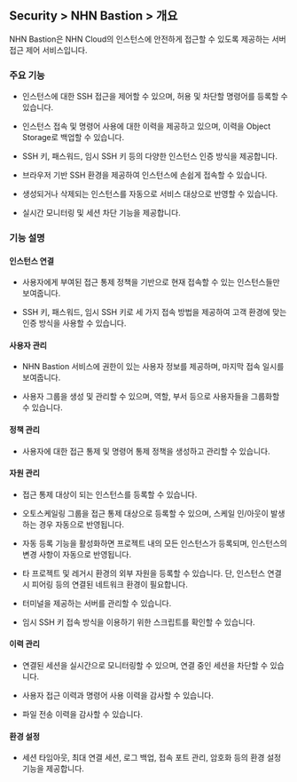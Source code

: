 ## Security > NHN Bastion > 개요


NHN Bastion은 NHN Cloud의 인스턴스에 안전하게 접근할 수 있도록 제공하는 서버 접근 제어 서비스입니다.


### 주요 기능


* 인스턴스에 대한 SSH 접근을 제어할 수 있으며, 허용 및 차단할 명령어를 등록할 수 있습니다.

* 인스턴스 접속 및 명령어 사용에 대한 이력을 제공하고 있으며, 이력을 Object Storage로 백업할 수 있습니다.

* SSH 키, 패스워드, 임시 SSH 키 등의 다양한 인스턴스 인증 방식을 제공합니다.

* 브라우저 기반 SSH 환경을 제공하여 인스턴스에 손쉽게 접속할 수 있습니다.

* 생성되거나 삭제되는 인스턴스를 자동으로 서비스 대상으로 반영할 수 있습니다.
  
* 실시간 모니터링 및 세션 차단 기능을 제공합니다.


### 기능 설명


#### 인스턴스 연결


* 사용자에게 부여된 접근 통제 정책을 기반으로 현재 접속할 수 있는 인스턴스들만 보여줍니다.

* SSH 키, 패스워드, 임시 SSH 키로 세 가지 접속 방법을 제공하여 고객 환경에 맞는 인증 방식을 사용할 수 있습니다.


#### 사용자 관리


* NHN Bastion 서비스에 권한이 있는 사용자 정보를 제공하며, 마지막 접속 일시를 보여줍니다.

* 사용자 그룹을 생성 및 관리할 수 있으며, 역할, 부서 등으로 사용자들을 그룹화할 수 있습니다.


#### 정책 관리


* 사용자에 대한 접근 통제 및 명령어 통제 정책을 생성하고 관리할 수 있습니다.


#### 자원 관리


* 접근 통제 대상이 되는 인스턴스를 등록할 수 있습니다.

* 오토스케일링 그룹을 접근 통제 대상으로 등록할 수 있으며, 스케일 인/아웃이 발생하는 경우 자동으로 반영됩니다.

* 자동 등록 기능을 활성화하면 프로젝트 내의 모든 인스턴스가 등록되며, 인스턴스의 변경 사항이 자동으로 반영됩니다.

* 타 프로젝트 및 레거시 환경의 외부 자원을 등록할 수 있습니다. 단, 인스턴스 연결 시 피어링 등의 연결된 네트워크 환경이 필요합니다.


* 터미널을 제공하는 서버를 관리할 수 있습니다.

* 임시 SSH 키 접속 방식을 이용하기 위한 스크립트를 확인할 수 있습니다.


#### 이력 관리


* 연결된 세션을 실시간으로 모니터링할 수 있으며, 연결 중인 세션을 차단할 수 있습니다.

* 사용자 접근 이력과 명령어 사용 이력을 감사할 수 있습니다.

* 파일 전송 이력을 감사할 수 있습니다.


#### 환경 설정


* 세션 타임아웃, 최대 연결 세션, 로그 백업, 접속 포트 관리, 암호화 등의 환경 설정 기능을 제공합니다.

